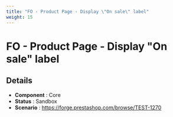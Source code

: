 ```yaml
---
title: "FO - Product Page - Display \"On sale\" label"
weight: 15
---
```


# FO - Product Page - Display \"On sale\" label
## Details
* **Component** : Core
* **Status** : Sandbox
* **Scenario** : https://forge.prestashop.com/browse/TEST-1270
